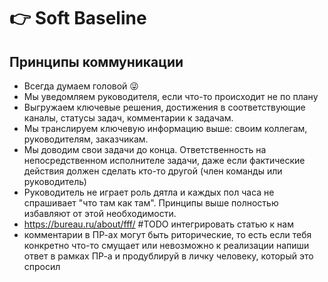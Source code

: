 # 👉 Soft Baseline

## Принципы коммуникации

- Всегда думаем головой 😜
- Мы уведомляем руководителя, если что-то происходит не по плану
- Выгружаем ключевые решения, достижения в соответствующие каналы, статусы задач, комментарии к задачам.
- Мы транслируем ключевую информацию выше: своим коллегам, руководителям, заказчикам.
- Мы доводим свои задачи до конца. Ответственность на непосредственном исполнителе задачи, даже если фактические действия должен сделать кто-то другой (член команды или руководитель)
- Руководитель не играет роль дятла и каждых пол часа не спрашивает "что там как там". Принципы выше полностью избавляют от этой необходимости.
- https://bureau.ru/about/fff/ #TODO интегрировать статью к нам
- комментарии в ПР-ах могут быть риторические, то есть если тебя конкретно что-то смущает или невозможно к реализации напиши ответ в рамках ПР-а и продублируй в личку человеку, который это спросил
